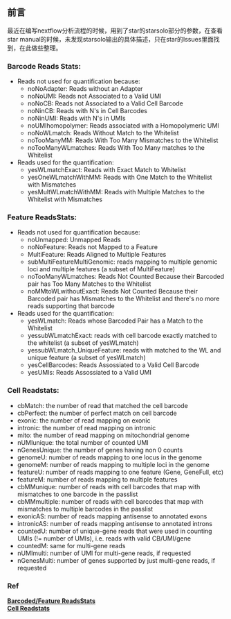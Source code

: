 ## 前言  
最近在编写nextflow分析流程的时候，用到了star的starsolo部分的参数，在查看star manual的时候，未发现starsolo输出的具体描述，只在star的Issues里面找到，在此做些整理。
### Barcode Reads Stats:  
- Reads not used for quantification because:
  - noNoAdapter: Reads without an Adapter
  - noNoUMI: Reads not Associated to a Valid UMI
  - noNoCB: Reads not Associated to a Valid Cell Barcode
  - noNinCB: Reads with N's in Cell Barcodes
  - noNinUMI: Reads with N's in UMIs
  - noUMIhomopolymer: Reads associated with a Homopolymeric UMI
  - noNoWLmatch: Reads Without Match to the Whitelist
  - noTooManyMM: Reads With Too Many Mismatches to the Whitelist
  - noTooManyWLmatches: Reads With Too Many matches to the Whitelist
- Reads used for the quantification:
  - yesWLmatchExact: Reads with Exact Match to Whitelist
  - yesOneWLmatchWithMM: Reads with One Match to the Whitelist with Mismatches
  - yesMultWLmatchWithMM: Reads with Multiple Matches to the Whitelist with Mismatches
### Feature ReadsStats:
- Reads not used for quantification because:
  - noUnmapped: Unmapped Reads
  - noNoFeature: Reads not Mapped to a Feature
  - MultiFeature: Reads Aligned to Multiple Features
  - subMultiFeatureMultiGenomic: reads mapping to multiple genomic loci and multiple features (a subset of MultiFeature)
  - noTooManyWLmatches: Reads Not Counted Because their Barcoded pair has Too Many Matches to the Whitelist
  - noMMtoWLwithoutExact: Reads Not Counted Because their Barcoded pair has Mismatches to the Whitelist and there's no more reads supporting that barcode
- Reads used for the quantification:
  - yesWLmatch: Reads whose Barcoded Pair has a Match to the Whitelist
  - yessubWLmatchExact: reads with cell barcode exactly matched to the whitelist (a subset of yesWLmatch)
  - yessubWLmatch_UniqueFeature: reads with matched to the WL and unique feature (a subset of yesWLmatch)
  - yesCellBarcodes: Reads Assossiated to a Valid Cell Barcode
  - yesUMIs: Reads Assossiated to a Valid UMI

### Cell Readstats:  
  - cbMatch: the number of read that matched the cell barcode
  - cbPerfect: the number of perfect match on cell barcode
  - exonic: the number of read mapping on exonic
  - intronic: the number of read mapping on intronic
  - mito: the number of read mapping on mitochondrial genome
  - nUMIunique: the total number of counted UMI
  - nGenesUnique: the number of genes having non 0 counts
  - genomeU: number of reads mapping to one locus in the genome
  - genomeM: number of reads mapping to multiple loci in the genome
  - featureU: number of reads mapping to one feature (Gene, GeneFull, etc)
  - featureM: number of reads mapping to multiple features
  - cbMMunique: number of reads with cell barcodes that map with mismatches to one barcode in the passlist
  - cbMMmultiple: number of reads with cell barcodes that map with mismatches to multiple barcodes in the passlist
  - exonicAS: number of reads mapping antisense to annotated exons
  - intronicAS: number of reads mapping antisense to annotated introns
  - countedU: number of unique-gene reads that were used in counting UMIs (!= number of UMIs), i.e. reads with valid CB/UMI/gene
  - countedM: same for multi-gene reads
  - nUMImulti: number of UMI for multi-gene reads, if requested
  - nGenesMulti: number of genes supported by just multi-gene reads, if requested

### Ref
[**Barcoded/Feature ReadsStats**](https://github.com/alexdobin/STAR/issues/1887 "Barcoded Reads Stats and Feature ReadsStats")  
[**Cell Readstats**](https://github.com/alexdobin/STAR/issues/1501)


